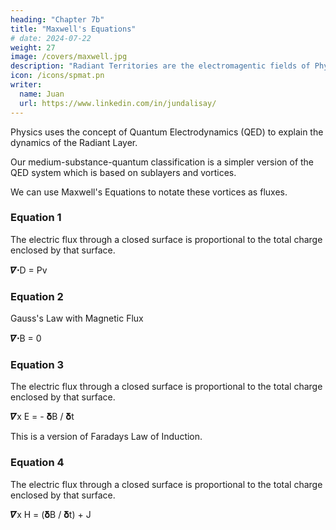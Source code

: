 ```yaml
---
heading: "Chapter 7b"
title: "Maxwell's Equations"
# date: 2024-07-22
weight: 27
image: /covers/maxwell.jpg
description: "Radiant Territories are the electromagentic fields of Physics."
icon: /icons/spmat.pn
writer:
  name: Juan
  url: https://www.linkedin.com/in/jundalisay/
---
```



Physics uses the concept of Quantum Electrodynamics (QED) to explain the dynamics of the Radiant Layer.

Our medium-substance-quantum classification is a simpler version of the QED system which is based on sublayers and vortices.

We can use Maxwell's Equations to notate these vortices as fluxes. 


### Equation 1

The electric flux through a closed surface is proportional to the total charge enclosed by that surface. 

𝜵ꞏD = Pv


### Equation 2

Gauss's Law with Magnetic Flux

𝜵ꞏB  = 0


### Equation 3

 The electric flux through a closed surface is proportional to the total charge enclosed by that surface. 

𝜵x E = - 𝛅B / 𝛅t


This is a version of Faradays Law of Induction. 



### Equation 4

The electric flux through a closed surface is proportional to the total charge enclosed by that surface. 

𝜵x H  = (𝛅B / 𝛅t) + J


<!-- Amperes Law  -->

